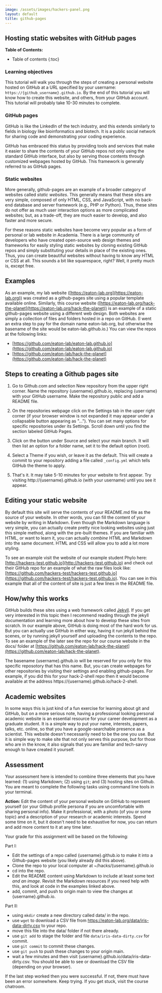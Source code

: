 ```yaml
---
image: /assets/images/hackers-panel.png
layout: default
title: github-pages
---
```


## Hosting static websites with GitHub pages

**Table of Contents:**
* Table of contents
{:toc}


### Learning objectives
This tutorial will walk you through the steps of creating
a personal website hosted on GitHub at a URL specified
by your username: `https://{github_username}.github.io`. 
By the end of this tutorial you will know how to create 
this website, and others, from your GitHub account. This 
tutorial will probably take 10-30 minutes to complete.


### GitHub pages
GitHub is like the LinkedIn of the tech industry, and this 
extends similarly to fields in biology like bioinformatics 
and biotech. It is a public social network for sharing code 
and demonstrating your coding experience. 
<!-- In fact, your 
GitHub profile can be an important resource when applying 
for jobs, where you can go beyond describing your coding 
experience and instead demonstrate itby pointing people to the tools and repos that you have developed.
 -->
GitHub has embraced this status by providing tools and services 
that make it easier to share the contents of your GitHub repos 
not only using the standard GitHub interface, but also by serving 
those contents through customized webpages hosted by GitHub. This 
framework is generally referred to as GitHub pages.


### Static websites
More generally, github-pages are an example of a broader category of
websites called *static websites*. This generally
means that these sites are very simple, composed of only HTML, 
CSS, and JavaScript, with no back-end database and server
framework (e.g., PHP or Python). Thus, these sites do not 
offer as much user interaction options as more complicated
websites; but, as a trade-off, they are much easier to develop, 
and also faster and more secure. 

For these reasons static websites have become very popular
as a form of personal or lab website in Academia. There is 
a large community of developers who have created 
open-source web design themes and frameworks for easily styling 
static websites by cloning existing GitHub repos 
and simply substituting your details in place of the 
existing ones. Thus, you can create beautiful websites without
having to know any HTML or CSS at all. This sounds a bit like 
squarespace, right? Well, it pretty much is, except free.


## Examples
As an example, my lab website 
([https://eaton-lab.org](https://eaton-lab.org))
was created as a github-pages site using a popular template available online. 
Similarly, this course website
([https://eaton-lab.org/hack-the-planet](https://eaton-lab.org/hack-the-planet))
is an example of a static github-pages website using a different web design.
Both websites are simply a collection of files and folders hosted in a repo
on GitHub. (I went an extra step to pay for the domain name eaton-lab.org, 
but otherwise the basename of the site would be eaton-lab.github.io.)
You can view the repos at the following links:

- [https://github.com/eaton-lab/eaton-lab.github.io](https://github.com/eaton-lab/eaton-lab.github.io)
- [https://github.com/eaton-lab/hack-the-planet](https://github.com/eaton-lab/hack-the-planet)


## Steps to creating a Github pages site

1. Go to Github.com and selection New repository from the upper right corner.
Name the repository {username}.github.io, replacing {username} with your
GitHub username. Make the repository public and add a README file.

2. On the repositories webpage click on the Settings tab in the upper right corner (if your browser window is not expanded it may appear under 
a collapsable button appearing as "..."). You can set many
options for specific repositories under its Settings. Scroll
down until you find the section labeled GitHub Pages.

3. Click on the button under Source and select your main branch. 
It will then list an option for a folder name, set it to the 
default option (root). 

4. Select a Theme if you wish, or leave it as the default. This will
create a commit to your repository adding a file called `_config.yml`
which tells GitHub the theme to apply.

5. That's it. It may take 5-10 minutes for your website to first appear. 
Try visiting http://{username}.github.io (with your username) 
until you see it appear. 


## Editing your static website
By default this site will serve the contents of your README.md
file as the source of your website. In other words, you can 
fill the content of your website by writing in Markdown. Even 
though the Markdown language is very simple, you can actually 
create pretty nice looking websites using just this simple method, 
along with the pre-built themes.
If you are familiar with HTML, or want to learn it, 
you can actually *combine* HTML and Markdown into the same 
document. HTML and CSS will allow you to add a lot more styling.

To see an example visit the website of our example student Phylo
here: [http://hackers-test.github.io](http://hackers-test.github.io)
and check out their GitHub repo for an example of what the 
raw files look like: [https://github.com/hackers-test/hackers-test.github.io](https://github.com/hackers-test/hackers-test.github.io). 
You can see in this example that all of the content of site 
is just a few lines in the README file.


## How/why this works
GitHub builds these sites using a web framework called [Jekyll](https://jekyllrb.com/). If you get very interested in this topic 
then I recommend reading through the jekyll documentation and 
learning more about how to develop these sites from scratch. In 
our example above, GitHub is doing most of the hard work for us.
But you can actually use GitHub in either way, having it run jekyll
behind the scenes, or by running jekyll yourself and uploading 
the contents to the repo. To see an example of the later see the
repo for our course website in the docs/ folder at 
[https://github.com/eaton-lab/hack-the-planet](https://github.com/eaton-lab/hack-the-planet).

The basename {username}.github.io will be reserved for you 
only for this specific reposotory that has this name. But, 
you can create webpages for other repositories by visiting their 
settings and enabling github-pages. For example, if you did this
for your hack-2-shell repo then it would become available at the
address https://{username}.github.io/hack-2-shell. 


## Academic websites
In some ways this is just kind of a fun exercise for learning
about git and GitHub, but on a more serious note, having a 
professional looking personal academic website is an essential
resource for your career development as a graduate student. 
It is a simple way to put your name, interests, papers, talks, 
etc. online, so that you have a google-searchable presence as 
a scientist. This website doesn't necessarily need to be the 
one you use. But it is simple way to make site that not only serves
this purpose, but for those who are in the know, it also signals
that you are familiar and tech-savvy enough to have created it 
yourself.


## Assessment
Your assessment here is intended to combine three elements that 
you have learned: (1) using Markdown; (2) using `git`; and (3)
hosting sites on Github. You are meant to complete the following
tasks using command line tools in your terminal.

<div class="alert alert-block alert-success">
	<b>Action:</b> Edit the content of your personal website on 
	GitHub to represent yourself (or your Github profile persona 
	if you are uncomfortable with sharing personal info). Make it professional, with a photo (of you or some topic) and a 
	description of your research or academic interests. 
	Spend some time on it, but it doesn't need to be exhaustive 
	for now, you can return and add more content to it at any 
	time later. 
</div>

Your grade for this assignment will be based on the following:

Part I:
- Edit the settings of a repo called {username}.github.io to make it into a Github-pages website (you likely already did this above).
- Clone the repo to your local computer at ~/hacks/{username}.github.io
- cd into the repo.
- Edit the README content using Markdown to include at least some text *and an image*. Revisit the Markdown resources if you need help with this, and look at code in the examples linked above.
- add, commit, and push to origin main to view the changes at {username}.github.io.

Part II:
- using `mkdir` create a new directory called data/ in the repo.
- use `wget` to download a CSV file from https://eaton-lab.org/data/iris-data-dirty.csv to your repo.
- move this file into the data/ folder if not there already.
- use `git add` to stage the folder and file `data/iris-data-dirty.csv` for commit.
- use `git commit` to commit these changes.
- use `git push` to push these changes to your origin main.
- wait a few minutes and then visit {username}.github.io/data/iris-data-dirty.csv. You should be able to see or download the CSV 
file (depending on your browser).

If the last step worked then you were successful. If not, there must have 
been an error somewhere. Keep trying. If you get stuck, visit the course
chatroom. 
